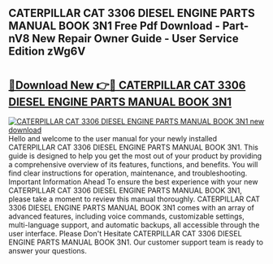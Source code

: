 ## CATERPILLAR CAT 3306 DIESEL ENGINE PARTS MANUAL BOOK 3N1 Free Pdf Download - Part-nV8 New Repair Owner Guide - User Service Edition zWg6V

# <h2><a href="http://bc86709.oget.top/?id=CATERPILLAR+CAT+3306+DIESEL+ENGINE+PARTS+MANUAL+BOOK+3N1">🔗Download New 👉🔴 CATERPILLAR CAT 3306 DIESEL ENGINE PARTS MANUAL BOOK 3N1</a></h2>

[![CATERPILLAR CAT 3306 DIESEL ENGINE PARTS MANUAL BOOK 3N1 new download](https://i.imgur.com/5g1atiW.png)](http://bc86709.oget.top/?id=CATERPILLAR+CAT+3306+DIESEL+ENGINE+PARTS+MANUAL+BOOK+3N1)
Hello and welcome to the user manual for your newly installed CATERPILLAR CAT 3306 DIESEL ENGINE PARTS MANUAL BOOK 3N1. This guide is designed to help you get the most out of your product by providing a comprehensive overview of its features, functions, and benefits. You will find clear instructions for operation, maintenance, and troubleshooting. Important Information Ahead To ensure the best experience with your new CATERPILLAR CAT 3306 DIESEL ENGINE PARTS MANUAL BOOK 3N1, please take a moment to review this manual thoroughly. CATERPILLAR CAT 3306 DIESEL ENGINE PARTS MANUAL BOOK 3N1 comes with an array of advanced features, including voice commands, customizable settings, multi-language support, and automatic backups, all accessible through the user interface. Please Don't Hesitate CATERPILLAR CAT 3306 DIESEL ENGINE PARTS MANUAL BOOK 3N1. Our customer support team is ready to answer your questions.
